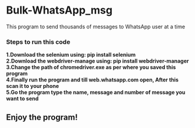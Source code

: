 # Bulk-WhatsApp_msg
This program to send thousands of messages to WhatsApp user at a time 


<h3>Steps to run this code </h3>
<b>1.Download the selenium using: pip install selenium </b>
<br>
<b>2.Download the webdriver-manage using: pip install webdriver-manager</b>
<br>
<b>3.Change the path of chromedriver.exe as per where you saved this program </b>
<br>
<b>4.Finally run the program and till web.whatsapp.com open, After this scan it to your phone</b>
<br>
<b>5.Go the program type the name, message and number of message you want to send</b>
<br>
<h2>Enjoy the program!</h2>
